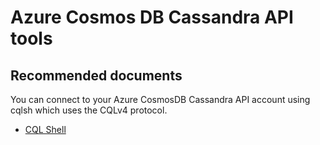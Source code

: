 <properties
	pageTitle="Cassandra Tools"
	description="Cassandra Tools"
	service="microsoft.documentdb"
	resource="databaseAccounts"
	authors="balaksms"
	displayOrder="409"
	selfHelpType="resource"
	supportTopicIds="32615112"
	resourceTags=""
	productPesIds="15585"
	cloudEnvironments="public"
/>

# Azure Cosmos DB Cassandra API tools

## **Recommended documents**
You can connect to your Azure CosmosDB Cassandra API account using cqlsh which uses the CQLv4 protocol.

* [CQL Shell](https://docs.microsoft.com/en-us/azure/cosmos-db/cassandra-support#tools)
